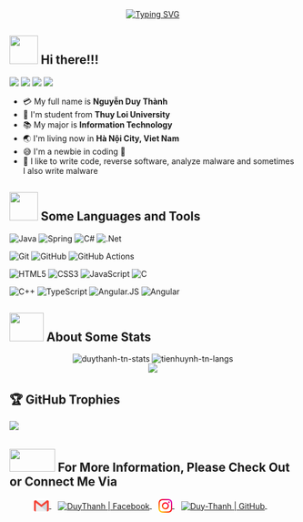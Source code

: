 <div align="center">
  <a href="https://git.io/typing-svg"><img src="https://readme-typing-svg.demolab.com?font=Patrick+Hand&size=50&pause=1000&center=true&vCenter=true&random=false&width=600&height=80&lines=Hey!!!+I'm+Duy+Thanh+%3C3;I'm+Intern+Developer;Welcome+to+my+profile+%3C3" alt="Typing SVG" /></a>
</div>

## <img src="https://raw.githubusercontent.com/nixin72/nixin72/master/wave.gif" width="50px" height="50px"></img> Hi there!!!

![](https://cyberblog.click/api/badge/thanhdz167/interval:today?label=today) ![](https://cyberblog.click/api/badge/thanhdz167/thanhdz167/interval:30_days?label=last+30d) ![](https://img.shields.io/endpoint?url=https://cyberblog.click/api/compat/shields/v1/thanhdz167/interval:30_days&label=last+30d)
 <img src="https://dictionary.cyberblog.click/assets/Reddit-https---preview.redd.it-al7fctyptvf31.gif.formatmp4s0741b39dbba6c66da11d8f2f785279fffcb55b84-ezgif.com-video-to-gif-converter.gif"/>

- :credit_card: My full name is **Nguyễn Duy Thành**
- :school: I'm student from **Thuy Loi University**
- :books: My major is **Information Technology**
- :earth_asia: I'm living now in **Hà Nội City, Viet Nam**
- :sweat_smile: I'm a newbie in coding :penguin:
- :monocle_face: I like to write code, reverse software, analyze malware and sometimes I also write malware

## <img src="https://media2.giphy.com/media/QssGEmpkyEOhBCb7e1/giphy.gif?cid=ecf05e47a0n3gi1bfqntqmob8g9aid1oyj2wr3ds3mg700bl&rid=giphy.gif" width="50px" height="50px"> Some Languages and Tools
![Java](https://img.shields.io/badge/java-%23ED8B00.svg?style=for-the-badge&logo=java&logoColor=white) ![Spring](https://img.shields.io/badge/spring-%236DB33F.svg?style=for-the-badge&logo=spring&logoColor=white) ![C#](https://img.shields.io/badge/c%23-%23239120.svg?style=for-the-badge&logo=c-sharp&logoColor=white) ![.Net](https://img.shields.io/badge/.NET-5C2D91?style=for-the-badge&logo=.net&logoColor=white) 

![Git](https://img.shields.io/badge/git-%23F05033.svg?style=for-the-badge&logo=git&logoColor=white) ![GitHub](https://img.shields.io/badge/github-%23121011.svg?style=for-the-badge&logo=github&logoColor=white) ![GitHub Actions](https://img.shields.io/badge/github%20actions-%232671E5.svg?style=for-the-badge&logo=githubactions&logoColor=white)

![HTML5](https://img.shields.io/badge/HTML5-grey?style=for-the-badge&logo=html5) ![CSS3](https://img.shields.io/badge/CSS3-grey?style=for-the-badge&logo=css3) ![JavaScript](https://img.shields.io/badge/JavaScript-grey?style=for-the-badge&logo=javascript) ![C](https://img.shields.io/badge/C-grey?style=for-the-badge&logo=c)

![C++](https://img.shields.io/badge/C++-grey?style=for-the-badge&logo=cplusplus) ![TypeScript](https://img.shields.io/badge/TypeScript-grey?style=for-the-badge&logo=typescript) ![Angular.JS](https://img.shields.io/badge/Angular.JS-grey?style=for-the-badge&logo=angular) ![Angular](https://img.shields.io/badge/Angular-grey?style=for-the-badge&logo=angular)

## <img src="https://media0.giphy.com/media/cNZqrH5IzOG0xrlWks/giphy.gif?cid=ecf05e47map255q427en9uprqc1sb0unjq5k4fnqg5pmhhs4&rid=giphy.gif&ct=s" width="60px" height="50px"> About Some Stats
<div align="center">
<img height="150em" src="https://github-readme-stats.vercel.app/api?username=Duy-Thanh&layout=compact&show_icon=true&theme=algolia" alt="duythanh-tn-stats" />
<img height="150em" src="https://github-readme-stats.vercel.app/api/top-langs/?username=Duy-Thanh&layout=compact&show_icon=true&theme=algolia" alt="tienhuynh-tn-langs"/>
</div>
<div align="center">
  <img src="http://github-readme-streak-stats.herokuapp.com?user=Duy-Thanh&theme=algolia&background=0d1117&hide_border=true" />
</div>

## 🏆 GitHub Trophies

![](https://github-profile-trophy.vercel.app/?username=Duy-Thanh&theme=radical&no-frame=false&no-bg=false&margin-w=4)

## <img src='https://raw.githubusercontent.com/ShahriarShafin/ShahriarShafin/main/Assets/handshake.gif' width="80px" height="40px"> For More Information, Please Check Out or Connect Me Via
<p align="center">
  <a href="mailto:thanhdz167@gmail.com" >
    <img align="center" alt="DuyThanh | Gmail" width="26px" src="https://github.com/SatYu26/SatYu26/blob/master/Assets/Gmail.svg" />
  </a> &nbsp;&nbsp;
  
  <a href="https://www.facebook.com/thanhduy230604/" target="_blank">
      <img align="center" alt="DuyThanh | Facebook" width="24px" src="https://upload.wikimedia.org/wikipedia/en/thumb/0/04/Facebook_f_logo_%282021%29.svg/100px-Facebook_f_logo_%282021%29.svg.png" />
  </a> &nbsp;&nbsp;
  
  <a href="https://www.instagram.com/thanhduy230604/" target="_blank">
    <img align="center" alt="DuyThanh | Instagram" width="24px" src="https://github.com/SatYu26/SatYu26/blob/master/Assets/Instagram.svg" />
  </a> &nbsp;&nbsp;
  
  <a href="https://github.com/Duy-Thanh" target="_blank">
    <img align="center" alt="Duy-Thanh | GitHub" width="26px" src="https://upload.wikimedia.org/wikipedia/commons/thumb/a/ae/Github-desktop-logo-symbol.svg/1024px-Github-desktop-logo-symbol.svg.png" />
  </a> &nbsp;&nbsp;
<p>

